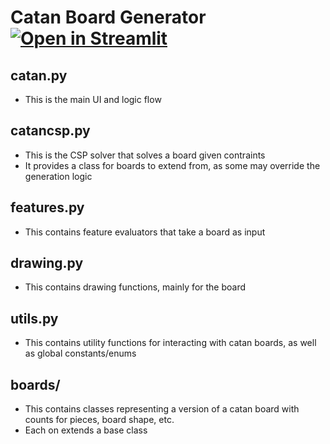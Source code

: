 # Catan Board Generator [![Open in Streamlit](https://static.streamlit.io/badges/streamlit_badge_black_white.svg)](https://share.streamlit.io/andrewnolte/catangenerator/master/catan.py/+/)

## catan.py

* This is the main UI and logic flow

## catancsp.py

* This is the CSP solver that solves a board given contraints
* It provides a class for boards to extend from, as some may override the generation logic

## features.py

* This contains feature evaluators that take a board as input

## drawing.py

* This contains drawing functions, mainly for the board

## utils.py

* This contains utility functions for interacting with catan boards, as well as global constants/enums

## boards/

* This contains classes representing a version of a catan board with counts for pieces, board shape, etc.
* Each on extends a base class